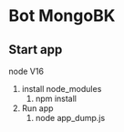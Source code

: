# Bot MongoBK

## Start app
node V16

1) install node_modules
    1) npm install
3) Run app
    1) node app_dump.js


```sh

```
